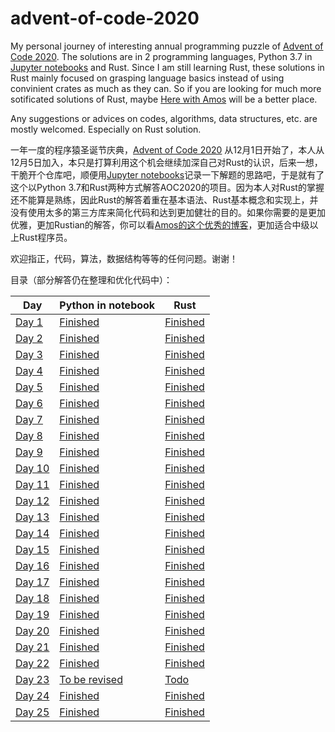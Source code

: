 # advent-of-code-2020

My personal journey of interesting annual programming puzzle of [Advent of Code 2020](https://adventofcode.com/2020). The solutions are in 2 programming languages, Python 3.7 in [Jupyter notebooks](https://github.com/jupyter) and Rust. Since I am still learning Rust, these solutions in Rust mainly focused on grasping language basics instead of using convinient crates as much as they can. So if you are looking for much more sotificated solutions of Rust, maybe [Here with Amos](https://fasterthanli.me/series/advent-of-code-2020) will be a better place.



Any suggestions or advices on codes, algorithms, data structures, etc. are mostly welcomed. Especially on Rust solution.



一年一度的程序猿圣诞节庆典，[Advent of Code 2020](https://adventofcode.com/2020) 从12月1日开始了，本人从12月5日加入，本只是打算利用这个机会继续加深自己对Rust的认识，后来一想，干脆开个仓库吧，顺便用[Jupyter notebooks](https://github.com/jupyter)记录一下解题的思路吧，于是就有了这个以Python 3.7和Rust两种方式解答AOC2020的项目。因为本人对Rust的掌握还不能算是熟练，因此Rust的解答着重在基本语法、Rust基本概念和实现上，并没有使用太多的第三方库来简化代码和达到更加健壮的目的。如果你需要的是更加优雅，更加Rustian的解答，你可以看[Amos的这个优秀的博客](https://fasterthanli.me/series/advent-of-code-2020)，更加适合中级以上Rust程序员。



欢迎指正，代码，算法，数据结构等等的任何问题。谢谢！



目录（部分解答仍在整理和优化代码中）：

| Day                                                                          | Python in notebook                                                                             | Rust                                                                                        |
| ---------------------------------------------------------------------------- | ---------------------------------------------------------------------------------------------- | ------------------------------------------------------------------------------------------- |
| [Day 1](https://github.com/wangyingsm/advent-of-code-2020/tree/master/day01) | [Finished](https://github.com/wangyingsm/advent-of-code-2020/tree/master/day01/solution.ipynb) | [Finished](https://github.com/wangyingsm/advent-of-code-2020/tree/master/day01/day01-rust/) |
| [Day 2](https://github.com/wangyingsm/advent-of-code-2020/tree/master/day02) | [Finished](https://github.com/wangyingsm/advent-of-code-2020/tree/master/day02/solution.ipynb) | [Finished](https://github.com/wangyingsm/advent-of-code-2020/tree/master/day02/day02-rust/) |
| [Day 3](https://github.com/wangyingsm/advent-of-code-2020/tree/master/day03) | [Finished](https://github.com/wangyingsm/advent-of-code-2020/tree/master/day03/solution.ipynb) | [Finished](https://github.com/wangyingsm/advent-of-code-2020/tree/master/day03/day03-rust/) |
| [Day 4](https://github.com/wangyingsm/advent-of-code-2020/tree/master/day04) | [Finished](https://github.com/wangyingsm/advent-of-code-2020/tree/master/day04/solution.ipynb) | [Finished](https://github.com/wangyingsm/advent-of-code-2020/tree/master/day04/day04-rust/) |
| [Day 5](https://github.com/wangyingsm/advent-of-code-2020/tree/master/day05) | [Finished](https://github.com/wangyingsm/advent-of-code-2020/tree/master/day05/solution.ipynb) | [Finished](https://github.com/wangyingsm/advent-of-code-2020/tree/master/day05/day05-rust/) |
| [Day 6](https://github.com/wangyingsm/advent-of-code-2020/tree/master/day06) | [Finished](https://github.com/wangyingsm/advent-of-code-2020/tree/master/day06/solution.ipynb) | [Finished](https://github.com/wangyingsm/advent-of-code-2020/tree/master/day06/day06-rust/) |
| [Day 7](https://github.com/wangyingsm/advent-of-code-2020/tree/master/day07) | [Finished](https://github.com/wangyingsm/advent-of-code-2020/tree/master/day07/solution.ipynb) | [Finished](https://github.com/wangyingsm/advent-of-code-2020/tree/master/day07/day07-rust/) |
| [Day 8](https://github.com/wangyingsm/advent-of-code-2020/tree/master/day08) | [Finished](https://github.com/wangyingsm/advent-of-code-2020/tree/master/day08/solution.ipynb) | [Finished](https://github.com/wangyingsm/advent-of-code-2020/tree/master/day08/day08-rust/) |
| [Day 9](https://github.com/wangyingsm/advent-of-code-2020/tree/master/day09) | [Finished](https://github.com/wangyingsm/advent-of-code-2020/tree/master/day09/solution.ipynb) | [Finished](https://github.com/wangyingsm/advent-of-code-2020/tree/master/day09/day09-rust/) |
| [Day 10](https://github.com/wangyingsm/advent-of-code-2020/tree/master/day10) | [Finished](https://github.com/wangyingsm/advent-of-code-2020/tree/master/day10/solution.ipynb) | [Finished](https://github.com/wangyingsm/advent-of-code-2020/tree/master/day10/day10-rust/) |
| [Day 11](https://github.com/wangyingsm/advent-of-code-2020/tree/master/day11) | [Finished](https://github.com/wangyingsm/advent-of-code-2020/tree/master/day11/solution.ipynb) | [Finished](https://github.com/wangyingsm/advent-of-code-2020/tree/master/day11/day11-rust/) |
| [Day 12](https://github.com/wangyingsm/advent-of-code-2020/tree/master/day12) | [Finished](https://github.com/wangyingsm/advent-of-code-2020/tree/master/day12/solution.ipynb) | [Finished](https://github.com/wangyingsm/advent-of-code-2020/tree/master/day12/day12-rust/) |
| [Day 13](https://github.com/wangyingsm/advent-of-code-2020/tree/master/day13) | [Finished](https://github.com/wangyingsm/advent-of-code-2020/tree/master/day13/solution.ipynb) | [Finished](https://github.com/wangyingsm/advent-of-code-2020/tree/master/day13/day13-rust/) |
| [Day 14](https://github.com/wangyingsm/advent-of-code-2020/tree/master/day14) | [Finished](https://github.com/wangyingsm/advent-of-code-2020/tree/master/day14/solution.ipynb) | [Finished](https://github.com/wangyingsm/advent-of-code-2020/tree/master/day14/day14-rust/) |
| [Day 15](https://github.com/wangyingsm/advent-of-code-2020/tree/master/day15) | [Finished](https://github.com/wangyingsm/advent-of-code-2020/tree/master/day15/solution.ipynb) | [Finished](https://github.com/wangyingsm/advent-of-code-2020/tree/master/day15/day15-rust/) |
| [Day 16](https://github.com/wangyingsm/advent-of-code-2020/tree/master/day16) | [Finished](https://github.com/wangyingsm/advent-of-code-2020/tree/master/day16/solution.ipynb) | [Finished](https://github.com/wangyingsm/advent-of-code-2020/tree/master/day16/day16-rust/) |
| [Day 17](https://github.com/wangyingsm/advent-of-code-2020/tree/master/day17) | [Finished](https://github.com/wangyingsm/advent-of-code-2020/tree/master/day17/solution.ipynb) | [Finished](https://github.com/wangyingsm/advent-of-code-2020/tree/master/day17/day17-rust/) |
| [Day 18](https://github.com/wangyingsm/advent-of-code-2020/tree/master/day18) | [Finished](https://github.com/wangyingsm/advent-of-code-2020/tree/master/day18/solution.ipynb) | [Finished](https://github.com/wangyingsm/advent-of-code-2020/tree/master/day18/day18-rust/) |
| [Day 19](https://github.com/wangyingsm/advent-of-code-2020/tree/master/day19) | [Finished](https://github.com/wangyingsm/advent-of-code-2020/tree/master/day19/solution.ipynb) | [Finished](https://github.com/wangyingsm/advent-of-code-2020/tree/master/day19/day19-rust/) |
| [Day 20](https://github.com/wangyingsm/advent-of-code-2020/tree/master/day20) | [Finished](https://github.com/wangyingsm/advent-of-code-2020/tree/master/day20/solution.ipynb) | [Finished](https://github.com/wangyingsm/advent-of-code-2020/tree/master/day20/day20-rust/) |
| [Day 21](https://github.com/wangyingsm/advent-of-code-2020/tree/master/day21) | [Finished](https://github.com/wangyingsm/advent-of-code-2020/tree/master/day21/solution.ipynb) | [Finished](https://github.com/wangyingsm/advent-of-code-2020/tree/master/day21/day21-rust/) |
| [Day 22](https://github.com/wangyingsm/advent-of-code-2020/tree/master/day22) | [Finished](https://github.com/wangyingsm/advent-of-code-2020/tree/master/day22/solution.ipynb) | [Finished](https://github.com/wangyingsm/advent-of-code-2020/tree/master/day22/day22-rust/) |
| [Day 23](https://github.com/wangyingsm/advent-of-code-2020/tree/master/day23) | [To be revised](https://github.com/wangyingsm/advent-of-code-2020/tree/master/day23/solution.ipynb) | [Todo](https://github.com/wangyingsm/advent-of-code-2020/tree/master/day23/day23-rust/) |
| [Day 24](https://github.com/wangyingsm/advent-of-code-2020/tree/master/day24) | [Finished](https://github.com/wangyingsm/advent-of-code-2020/tree/master/day24/solution.ipynb) | [Finished](https://github.com/wangyingsm/advent-of-code-2020/tree/master/day24/day24-rust/) |
| [Day 25](https://github.com/wangyingsm/advent-of-code-2020/tree/master/day25) | [Finished](https://github.com/wangyingsm/advent-of-code-2020/tree/master/day25/solution.ipynb) | [Finished](https://github.com/wangyingsm/advent-of-code-2020/tree/master/day25/day25-rust/) |
